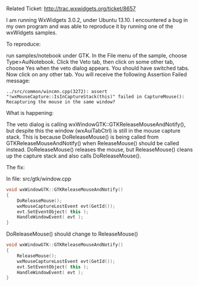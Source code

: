 Related Ticket:  http://trac.wxwidgets.org/ticket/8657

I am running WxWidgets 3.0.2, under Ubuntu 13.10.  I encountered a bug in my own program and was able to reproduce it by running one of the wxWidgets samples. 

To reproduce: 

run samples/notebook under GTK. In the File menu of the sample, choose Type>AuiNotebook.  Click the Veto tab, then click on some other tab, choose Yes when the veto dialog appears. You should have switched tabs.  Now click on any other tab.  You will receive the following Assertion Failed message:

```
../src/common/wincmn.cpp(3272): assert "!wxMouseCapture::IsInCaptureStack(this)" failed in CaptureMouse(): Recapturing the mouse in the same window? 
```

What is happening:

The veto dialog is calling wxWindowGTK::GTKReleaseMouseAndNotify(), but despite this the window (wxAuiTabCtrl) is still in the mouse capture stack.  This is because DoReleaseMouse() is being called from GTKReleaseMouseAndNotify() when ReleaseMouse() should be called instead.  DoReleaseMouse() releases the mouse, but ReleaseMouse() cleans up the capture stack and also calls DoReleaseMouse().


The fix:

In file: src/gtk/window.cpp

```cpp
void wxWindowGTK::GTKReleaseMouseAndNotify()
{
    DoReleaseMouse();
    wxMouseCaptureLostEvent evt(GetId());
    evt.SetEventObject( this );
    HandleWindowEvent( evt );
}
```

DoReleaseMouse() should change to ReleaseMouse()

```cpp
void wxWindowGTK::GTKReleaseMouseAndNotify()
{
    ReleaseMouse();
    wxMouseCaptureLostEvent evt(GetId());
    evt.SetEventObject( this );
    HandleWindowEvent( evt );
}
```
